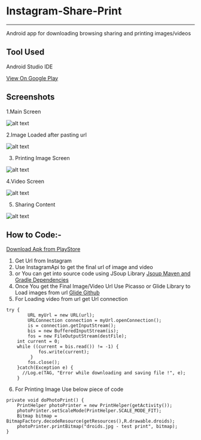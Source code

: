 # Instagram-Share-Print
---------------------------
Android app for downloading browsing sharing and printing images/videos

Tool Used
----------

Android Studio IDE

<a class="github-button" href="https://play.google.com/store/apps/details?id=vikashkumar.instagramshare" data-size="large" aria-label="Download ntkme/github-buttons on GitHub">View On Google Play</a>

Screenshots
------------

1.Main Screen

![alt text](https://github.com/ItsMeVikash/Android/blob/master/src/Screenshot_20190112-005221.jpg)

2.Image Loaded after pasting url

![alt text](https://github.com/ItsMeVikash/Android/blob/master/src/Screenshot_20190112-005241.jpg)

3. Printing Image Screen

![alt text](https://github.com/ItsMeVikash/Android/blob/master/src/Screenshot_20190112-005251.jpg)

4.Video Screen

![alt text](https://github.com/ItsMeVikash/Android/blob/master/src/Screenshot_20190112-005636.jpg)

5. Sharing Content

![alt text](https://github.com/ItsMeVikash/Android/blob/master/src/Screenshot_20190112-005649.jpg)




How to Code:-
--------------
<a class="github-button" href="https://play.google.com/store/apps/details?id=vikashkumar.instagramshare" data-size="large" aria-label="Download ntkme/github-buttons on GitHub">Download Apk from PlayStore</a>

1. Get Url from Instagram
2. Use InstagramApi to get the final url of image and video
3. or You can get into source code using JSoup Library  <a class="github-button" href="https://jsoup.org/download" data-size="large" aria-label="Download ntkme/github-buttons on GitHub">Jsoup Maven and Gradle Dependencies</a>
4. Once You get the Final Image/Video Url Use Picasso or Glide Library to Load images from url
      <a class="github-button" href="https://github.com/bumptech/glide" data-size="large" aria-label="Download ntkme/github-buttons on GitHub">Glide Github</a>
5. For Loading video from url get Url connection

```
try {
     	URL myUrl = new URL(url);
      	URLConnection connection = myUrl.openConnection();      
      	is = connection.getInputStream();
      	bis = new BufferedInputStream(is);
      	fos = new FileOutputStream(destFile); 
	int current = 0;
   	while ((current = bis.read()) != -1) {
        	fos.write(current);
         }
        fos.close();
    }catch(Exception e) {
      //Log.e(TAG, "Error while downloading and saving file !", e);
    }
 ```
    
6. For Printing Image Use below piece of code

```
private void doPhotoPrint() {
    PrintHelper photoPrinter = new PrintHelper(getActivity());
    photoPrinter.setScaleMode(PrintHelper.SCALE_MODE_FIT);
    Bitmap bitmap = BitmapFactory.decodeResource(getResources(),R.drawable.droids);
    photoPrinter.printBitmap("droids.jpg - test print", bitmap);
}
```



